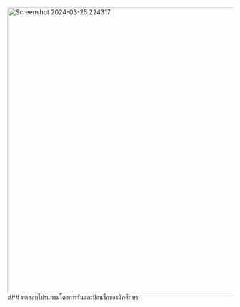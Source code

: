 <img width="641" alt="Screenshot 2024-03-25 224317" src="https://github.com/anndyyzzz/03376836-OOP-2566-Lab-03/assets/144866059/4ade3d30-c722-4986-be33-f5a1625c1796">
### ทดสอบโปรแกรมโดยการรันและป้อนชื่อของนักศึกษา

